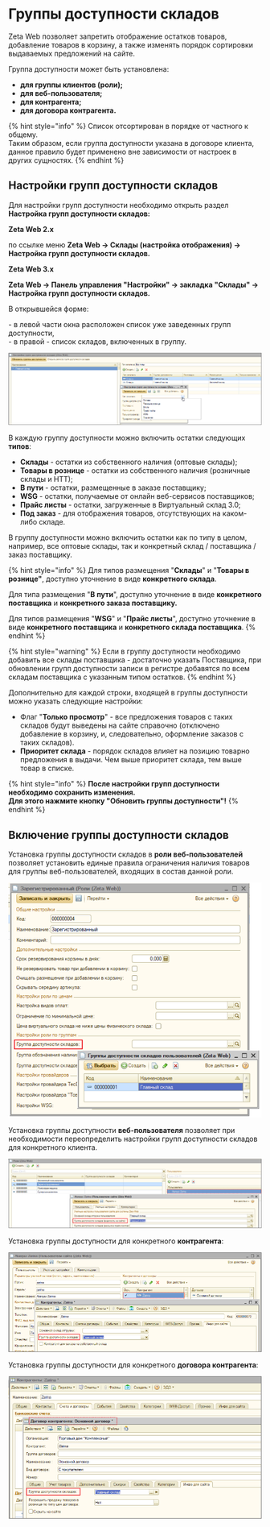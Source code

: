 # Группы доступности складов

Zeta Web позволяет запретить отображение остатков товаров, добавление товаров в корзину, а также изменять порядок сортировки выдаваемых предложений на сайте.

Группа доступности может быть установлена:

* **для группы клиентов (роли);**&#x20;
* **для веб-пользователя;**
* **для контрагента;**
* **для договора контрагента.**

{% hint style="info" %}
Список отсортирован в порядке от частного к общему. \
Таким образом, если группа доступности указана в договоре клиента, данное правило будет применено вне зависимости от настроек в других сущностях.
{% endhint %}

## Настройки групп доступности складов

Для настройки групп доступности необходимо открыть раздел **Настройка групп доступности складов:**

**Zeta Web 2.x**

по ссылке меню **Zeta Web → Склады (настройка отображения) → Настройка групп доступности складов.**

**Zeta Web 3.x**

**Zeta Web → Панель управления "Настройки" → закладка "Склады" → Настройка групп доступности складов.**

&#x20;

В открывшейся форме:

\- в левой части окна расположен список уже заведенных групп доступности, \
\- в правой - список складов, включенных в группу.



![](<../../.gitbook/assets/Image 143.png>)

В каждую группу доступности можно включить остатки следующих **типов**:

* **Склады** - остатки из собственного наличия (оптовые склады);
* **Товары в рознице** - остатки из собственного наличия (розничные склады и НТТ);
* **В пути** - остатки, размещенные в заказе поставщику;
* **WSG** -  остатки, получаемые от онлайн веб-сервисов поставщиков;
* **Прайс листы** - остатки, загруженные в Виртуальный склад 3.0;
* **Под заказ** - для отображения товаров, отсутствующих на каком-либо складе.

В группу доступности можно включить остатки как по типу в целом, например, все оптовые склады, так и конкретный склад / поставщика / заказ поставщику.

{% hint style="info" %}
Для типов размещения "**Склады**" и "**Товары в рознице"**, доступно уточнение в виде **конкретного склада**.

Для типа размещения "**В пути**", доступно уточнение в виде **конкретного поставщика** и **конкретного заказа поставщику.**&#x20;

Для типов размещения "**WSG**" и "**Прайс листы**", доступно уточнение в виде **конкретного поставщика** и **конкретного склада поставщика**.&#x20;
{% endhint %}

{% hint style="warning" %}
Если в группу доступности необходимо добавить все склады поставщика - достаточно указать Поставщика, при обновлении групп доступности записи в регистре добавятся по всем складам поставщика с указанным типом остатков.
{% endhint %}

Дополнительно для каждой строки, входящей в группы доступности можно указать следующие настройки:

* Флаг "**Только просмотр**" - все предложения товаров с таких складов будут выведены на сайте справочно (отключено добавление в корзину, и, следовательно, оформление заказов с таких складов).
* **Приоритет склада** - порядок складов влияет на позицию товарно предложения в выдачи. Чем выше приоритет склада, тем выше товар в списке.



{% hint style="info" %}
**После настройки групп доступности необходимо сохранить изменения.** \
**Для этого нажмите кнопку "Обновить группы доступности"!**
{% endhint %}



## Включение группы доступности складов

Установка группы доступности складов в **роли веб-пользователей** позволяет установить единые правила ограничения наличия товаров для группы веб-пользователей, входящих в состав данной роли.&#x20;

![](<../../.gitbook/assets/Image 88.png>)

Установка группы доступности **веб-пользователя** позволяет при необходимости переопределить настройки групп доступности складов для конкретного клиента.

![](<../../.gitbook/assets/Image 89.png>)

Установка группы доступности для конкретного **контрагента**:

![](<../../.gitbook/assets/Image 90.png>)

Установка группы доступности для конкретного **договора контрагента**:

![](<../../.gitbook/assets/Image 91.png>)


